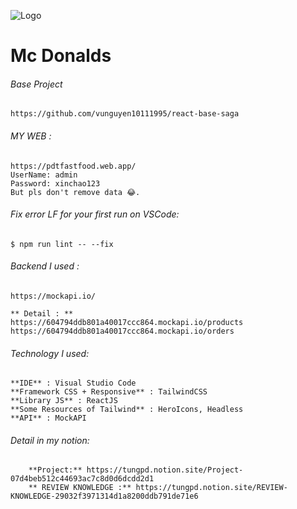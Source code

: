 ![Logo](https://i.ibb.co/YXDLyfk/Mc-Donalds.png)

# Mc Donalds

###### Base Project

```
https://github.com/vunguyen10111995/react-base-saga
```

###### MY WEB :

```$shell
https://pdtfastfood.web.app/
UserName: admin
Password: xinchao123
But pls don't remove data 😂.
```

###### Fix error LF for your first run on VSCode:

```$shell
$ npm run lint -- --fix
```

###### Backend I used :

```$shell
https://mockapi.io/

** Detail : **
https://604794ddb801a40017ccc864.mockapi.io/products
https://604794ddb801a40017ccc864.mockapi.io/orders
```

###### Technology I used:

```$shell
**IDE** : Visual Studio Code
**Framework CSS + Responsive** : TailwindCSS
**Library JS** : ReactJS
**Some Resources of Tailwind** : HeroIcons, Headless
**API** : MockAPI
```

###### Detail in my notion:

```$shell
    **Project:** https://tungpd.notion.site/Project-07d4beb512c44693ac7c8d0d6dcdd2d1
    ** REVIEW KNOWLEDGE :** https://tungpd.notion.site/REVIEW-KNOWLEDGE-29032f3971314d1a8200ddb791de71e6
```
